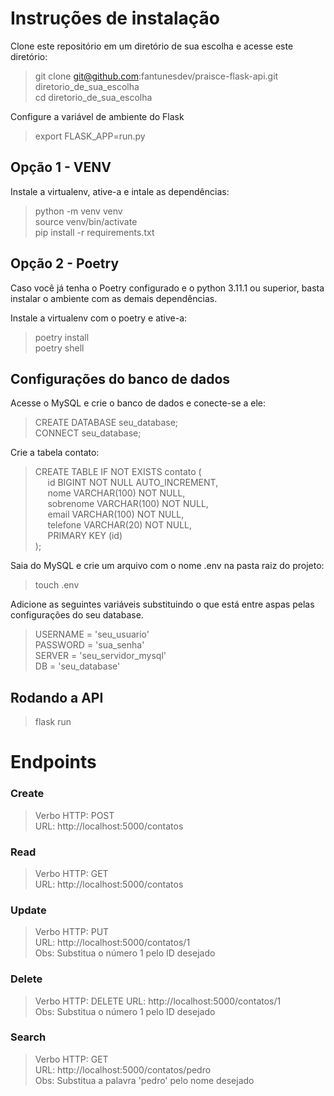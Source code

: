 # Instruções de instalação

Clone este repositório em um diretório de sua escolha e acesse este diretório:
> git clone git@github.com:fantunesdev/praisce-flask-api.git diretorio_de_sua_escolha  
> cd diretorio_de_sua_escolha

Configure a variável de ambiente do Flask
> export FLASK_APP=run.py

## Opção 1 - VENV

Instale a virtualenv, ative-a e intale as dependências:
> python -m venv venv  
> source venv/bin/activate  
> pip install -r requirements.txt
 
## Opção 2 - Poetry

Caso você já tenha o Poetry configurado e o python 3.11.1 ou superior, basta instalar o ambiente com as demais dependências.

Instale a virtualenv com o poetry e ative-a:
> poetry install  
> poetry shell

## Configurações do banco de dados

Acesse o MySQL e crie o banco de dados e conecte-se a ele:
> CREATE DATABASE seu_database;  
> CONNECT seu_database;

Crie a tabela contato:
> CREATE TABLE IF NOT EXISTS contato (  
&nbsp;&nbsp;&nbsp;&nbsp; id BIGINT NOT NULL AUTO_INCREMENT,  
&nbsp;&nbsp;&nbsp;&nbsp; nome VARCHAR(100) NOT NULL,  
&nbsp;&nbsp;&nbsp;&nbsp; sobrenome VARCHAR(100) NOT NULL,  
&nbsp;&nbsp;&nbsp;&nbsp; email VARCHAR(100) NOT NULL,  
&nbsp;&nbsp;&nbsp;&nbsp; telefone VARCHAR(20) NOT NULL,  
&nbsp;&nbsp;&nbsp;&nbsp; PRIMARY KEY (id)  
);

Saia do MySQL e crie um arquivo com o nome .env na pasta raiz do projeto:
> touch .env

Adicione as seguintes variáveis substituindo o que está entre aspas pelas configurações do seu database.
> USERNAME = 'seu_usuario'  
> PASSWORD = 'sua_senha'  
> SERVER = 'seu_servidor_mysql'  
> DB = 'seu_database'

## Rodando a API
> flask run


# Endpoints

### Create
> Verbo HTTP: POST  
> URL: http://localhost:5000/contatos

### Read
> Verbo HTTP: GET  
> URL: http://localhost:5000/contatos

### Update
> Verbo HTTP: PUT  
> URL: http://localhost:5000/contatos/1  
> Obs: Substitua o número 1 pelo ID desejado

### Delete
> Verbo HTTP: DELETE
> URL: http://localhost:5000/contatos/1  
> Obs: Substitua o número 1 pelo ID desejado

### Search
> Verbo HTTP: GET  
> URL: http://localhost:5000/contatos/pedro  
> Obs: Substitua a palavra 'pedro' pelo nome desejado
